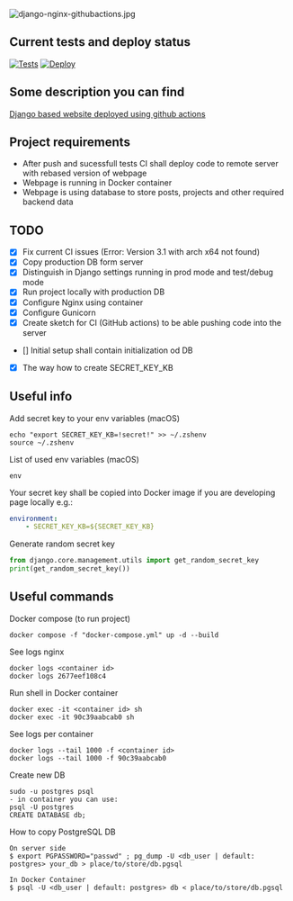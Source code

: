 ![django-nginx-githubactions.jpg](https://krzysztofbrzozowski.com/media/2024/01/15/django-nginx-githubactions.jpg)

## Current tests and deploy status
[![Tests](https://github.com/krzysztofbrzozowski/krzysztofbrzozowski_website/actions/workflows/tests.yml/badge.svg)](https://github.com/krzysztofbrzozowski/krzysztofbrzozowski_website/actions?query=workflow%3ATests)
[![Deploy](https://github.com/krzysztofbrzozowski/krzysztofbrzozowski_website/actions/workflows/deploy.yml/badge.svg)](https://github.com/krzysztofbrzozowski/krzysztofbrzozowski_website/actions?query=workflow%3ADeploy)

## Some description you can find
[Django based website deployed using github actions](https://krzysztofbrzozowski.com/project/django-based-website-deployed-using-github-actions)

## Project requirements
* After push and sucessfull tests CI shall deploy code to remote server with rebased version of webpage
* Webpage is running in Docker container
* Webpage is using database to store posts, projects and other required backend data

## TODO
* [x] Fix current CI issues (Error: Version 3.1 with arch x64 not found)
* [x] Copy production DB form server
* [x] Distinguish in Django settings running in prod mode and test/debug mode
* [x] Run project locally with production DB
* [x] Configure Nginx using container
* [x] Configure Gunicorn
* [x] Create sketch for CI (GitHub actions) to be able pushing code into the server
* [] Initial setup shall contain initialization od DB
* [x] The way how to create SECRET_KEY_KB

## Useful info
Add secret key to your env variables (macOS)

```
echo "export SECRET_KEY_KB=!secret!" >> ~/.zshenv
source ~/.zshenv
```

List of used env variables (macOS)
```
env
```

Your secret key shall be copied into Docker image if you are developing page locally e.g.:
```yml
environment:
    - SECRET_KEY_KB=${SECRET_KEY_KB}
```

Generate random secret key
```python
from django.core.management.utils import get_random_secret_key
print(get_random_secret_key())
```

## Useful commands
Docker compose (to run project)
```
docker compose -f "docker-compose.yml" up -d --build
```

See logs nginx
```
docker logs <container id>
docker logs 2677eef108c4
```

Run shell in Docker container
```
docker exec -it <container id> sh
docker exec -it 90c39aabcab0 sh
```

See logs per container
```
docker logs --tail 1000 -f <container id>
docker logs --tail 1000 -f 90c39aabcab0
```

Create new DB
```
sudo -u postgres psql
- in container you can use:
psql -U postgres
CREATE DATABASE db;
```

How to copy PostgreSQL DB
```
On server side
$ export PGPASSWORD="passwd" ; pg_dump -U <db_user | default: postgres> your_db > place/to/store/db.pgsql

In Docker Container
$ psql -U <db_user | default: postgres> db < place/to/store/db.pgsql
```